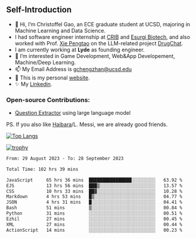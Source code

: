 ## Self-Introduction
- 👋 Hi, I’m Christoffel Gao, an ECE graduate student at UCSD, majoring in Machine Learning and Data Science.
- I had software engineer internship at [CRIB](https://www.linkedin.com/company/trycrib/) and [Esurgi Biotech](https://myesurgi.com/), and also worked with Prof. [Xie Pengtao](https://pengtaoxie.github.io/) on the LLM-related project [DrugChat](https://github.com/UCSD-AI4H/drugchat).
- I am currently working at **Lyde** as founding engineer.
- 👀 I’m interested in Game Development, Web&App Developement, Machine/Deep Learning.
- 📫 My Email Address is gchengzhan@ucsd.edu
- 🌱 This is my personal [website](https://gaochengzhan.github.io/).
- ✨ My [Linkedin](https://www.linkedin.com/in/chengzhan-christoffel-gao/).

### Open-source Contributions:
- [Question Extractor](https://github.com/nestordemeure/question_extractor) using large language model

PS. If you also like [Haibara](https://www.detectiveconanworld.com/wiki/Ai_Haibara)/L. Messi, we are already good friends.

[![Top Langs](https://github-readme-stats.vercel.app/api/top-langs/?username=gaochengzhan&layout=compact&exclude_repo=CNN-based-Image-Recognition-for-AsianGiant-Hornets,Machine-Learning-and-Data-Computing-Tongji,NLP-on-Blogs-during-COVID-19-Pandemic,CSE258-Web-Mining-and-Recommder-System,Stock-Prediction-using-LSTM-Model)](https://github.com/anuraghazra/github-readme-stats)

[![trophy](https://github-profile-trophy.vercel.app/?username=gaochengzhan&theme=flat&row=1&margin-w=12)](https://github.com/ryo-ma/github-profile-trophy)

<!--START_SECTION:waka-->

```txt
From: 29 August 2023 - To: 28 September 2023

Total Time: 102 hrs 39 mins

JavaScript     65 hrs 36 mins  ████████████████░░░░░░░░░   63.92 %
EJS            13 hrs 56 mins  ███▒░░░░░░░░░░░░░░░░░░░░░   13.57 %
CSS            10 hrs 33 mins  ██▓░░░░░░░░░░░░░░░░░░░░░░   10.28 %
Markdown       4 hrs 53 mins   █▒░░░░░░░░░░░░░░░░░░░░░░░   04.77 %
JSON           4 hrs 31 mins   █░░░░░░░░░░░░░░░░░░░░░░░░   04.41 %
Bash           51 mins         ▒░░░░░░░░░░░░░░░░░░░░░░░░   00.84 %
Python         31 mins         ░░░░░░░░░░░░░░░░░░░░░░░░░   00.51 %
Ezhil          27 mins         ░░░░░░░░░░░░░░░░░░░░░░░░░   00.45 %
XML            27 mins         ░░░░░░░░░░░░░░░░░░░░░░░░░   00.44 %
ActionScript   14 mins         ░░░░░░░░░░░░░░░░░░░░░░░░░   00.23 %
```

<!--END_SECTION:waka-->

<!---
gaochengzhan/gaochengzhan is a ✨ special ✨ repository because its `README.md` (this file) appears on your GitHub profile.
You can click the Preview link to take a look at your changes.
--->

